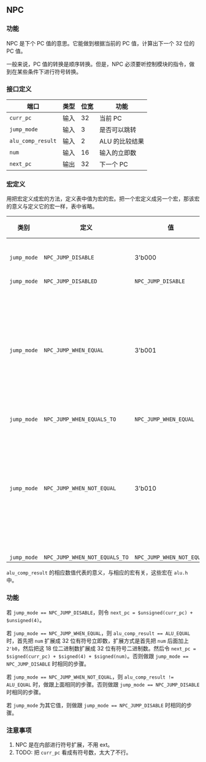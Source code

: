 ## NPC

### 功能

NPC 是下个 PC 值的意思。它能做到根据当前的 PC 值，计算出下一个 32 位的 PC 值。

一般来说，PC 值的转换是顺序转换。但是，NPC 必须要听控制模块的指令，做到在某些条件下进行符号转换。

### 接口定义 

端口 | 类型 | 位宽 | 功能
--- | --- | --- | ---
`curr_pc` | 输入 | 32 | 当前 PC
`jump_mode` | 输入 | 3 | 是否可以跳转
`alu_comp_result` | 输入 | 2 | ALU 的比较结果
`num` | 输入 | 16 | 输入的立即数
`next_pc` | 输出 | 32 | 下一个 PC

### 宏定义

用把宏定义成宏的方法，定义表中值为宏的宏。把一个宏定义成另一个宏，那该宏的意义与定义它的宏一样，表中省略。

类别 | 定义 | 值 | 意义
--- | --- | --- | ---
`jump_mode` | `NPC_JUMP_DISABLE` | 3'b000 | 不要跳转
`jump_mode` | `NPC_JUMP_DISABLED` | `NPC_JUMP_DISABLE` | 
`jump_mode` | `NPC_JUMP_WHEN_EQUAL` | 3'b001 | 当 ALU 输入的比较结果相等时跳转
`jump_mode` | `NPC_JUMP_WHEN_EQUALS_TO` | `NPC_JUMP_WHEN_EQUAL` | 
`jump_mode` | `NPC_JUMP_WHEN_NOT_EQUAL` | 3'b010 | 当 ALU 输入的比较结果不等时跳转
`jump_mode` | `NPC_JUMP_WHEN_NOT_EQUALS_TO` | `NPC_JUMP_WHEN_NOT_EQUAL` | 

`alu_comp_result` 的相应数值代表的意义，与相应的宏有关，这些宏在 `alu.h` 中。

### 功能

若 `jump_mode == NPC_JUMP_DISABLE`，则令 `next_pc = $unsigned(curr_pc) + $unsigned(4)`。

若 `jump_mode == NPC_JUMP_WHEN_EQUAL`，则 `alu_comp_result == ALU_EQUAL` 时，首先把 `num` 扩展成 32 位有符号立即数，扩展方式是首先把 `num` 后面加上 `2'b0`，然后把这 18 位二进制数扩展成 32 位有符号二进制数。然后令 `next_pc = $signed(curr_pc) + $signed(4) + $signed(num)`。否则做跟 `jump_mode == NPC_JUMP_DISABLE` 时相同的步骤。

若 `jump_mode == NPC_JUMP_WHEN_NOT_EQUAL`，则 `alu_comp_result != ALU_EQUAL` 时，做跟上面相同的步骤。否则做跟 `jump_mode == NPC_JUMP_DISABLE` 时相同的步骤。

若 `jump_mode` 为其它值，则做跟 `jump_mode == NPC_JUMP_DISABLE` 时相同的步骤。

### 注意事项

1. NPC 是在内部进行符号扩展，不用 ext。
2. TODO: 把 `curr_pc` 看成有符号数，太大了不行。

